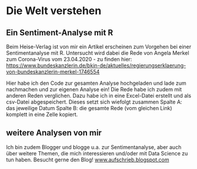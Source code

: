 # Die Welt verstehen

## Ein Sentiment-Analyse mit R

Beim Heise-Verlag ist von mir ein Artikel erscheinen zum Vorgehen bei einer Sentimentanalyse mit R. Untersucht wird dabei die Rede von Angela Merkel zum Corona-Virus vom 23.04.2020 - zu finden hier:
https://www.bundeskanzlerin.de/bkin-de/aktuelles/regierungserklaerung-von-bundeskanzlerin-merkel-1746554

Hier habe ich den Code zur gesamten Analyse hochgeladen und lade zum nachmachen und zur eigenen Analyse ein!
Die Rede habe ich zudem mit anderen Reden verglichen. Dazu habe ich in eine Excel-Datei erstellt und als csv-Datei abgespeichert. Dieses setzt sich wiefolgt zusammen
Spalte A: das jeweilige Datum
Spalte B: die gesamte Rede (vom gleichen Link) komplett in eine Zelle kopiert.


## weitere Analysen von mir
Ich bin zudem Blogger und blogge u.a. zur Sentimentanalyse, aber auch über weitere Themen, die mich interessieren und/oder mit Data Science zu tun haben. Besucht gerne den Blog!
www.aufschrieb.blogspot.com

